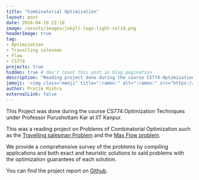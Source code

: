 ```yaml
---
title: "Combinatorial Optimization"
layout: post
date: 2016-04-10 22:10
image: /assets/images/jekyll-logo-light-solid.png
headerImage: true
tag: 
- Optimization
- Travelling salesman
- Flow
- CS774
projects: true
hidden: true # don't count this post in blog pagination
description: "Reading project done during the course CS774-Optimization Techniques under Professor Purushottam Kar."
jemoji: '<img class="emoji" title=":ramen:" alt=":ramen:" src="https://assets.github.com/images/icons/emoji/unicode/1f35c.png" height="20" width="20" align="absmiddle">'
author: Pratik Mishra
externalLink: false
---
```

This Project was done during the course CS774:Optimization Techniques under Professor Purushottam Kar at IIT Kanpur.

This was a reading project on Problems of Combinatorial Optimization such as the [Travelling salesman Problem](https://en.wikipedia.org/wiki/Travelling_salesman_problem) and the [Max Flow problem](https://en.wikipedia.org/wiki/Maximum_flow_problem). 

We provide a comprehensive survey of the problems by compiling applications and both exact and heuristic solutions to said problems with the optimization guarantees of each solution.

You can find the project report on [Github](https://github.com/pratik1105/CS-774).
